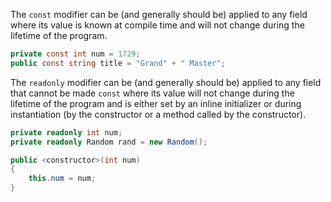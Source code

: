 The `const` modifier can be (and generally should be) applied to any field where its value is known at compile time and will not change during the lifetime of the program.

```csharp
private const int num = 1729;
public const string title = "Grand" + " Master";
```

The `readonly` modifier can be (and generally should be) applied to any field that cannot be made `const` where its value will not change during the lifetime of the program and is either set by an inline initializer or during instantiation (by the constructor or a method called by the constructor).

```csharp
private readonly int num;
private readonly Random rand = new Random();

public <constructor>(int num)
{
    this.num = num;
}
```
